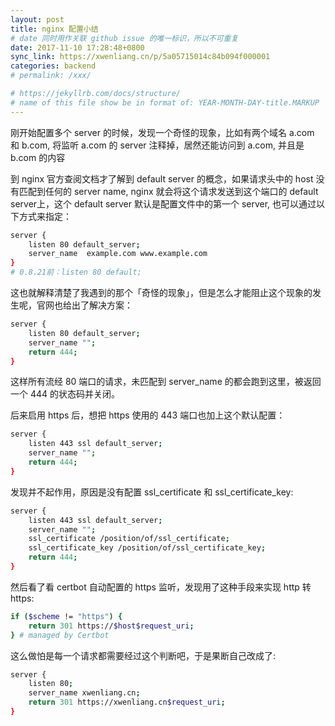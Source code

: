 ```yaml
---
layout: post
title: nginx 配置小结
# date 同时用作关联 github issue 的唯一标识，所以不可重复
date: 2017-11-10 17:28:48+0800
sync_link: https://xwenliang.cn/p/5a05715014c84b094f000001
categories: backend
# permalink: /xxx/

# https://jekyllrb.com/docs/structure/
# name of this file show be in format of: YEAR-MONTH-DAY-title.MARKUP
---
```



刚开始配置多个 server 的时候，发现一个奇怪的现象，比如有两个域名 a.com 和 b.com, 将监听 a.com 的 server 注释掉，居然还能访问到 a.com, 并且是 b.com 的内容  

到 nginx 官方查阅文档才了解到 default server 的概念，如果请求头中的 host 没有匹配到任何的 server name, nginx 就会将这个请求发送到这个端口的 default server上，这个 default server 默认是配置文件中的第一个 server, 也可以通过以下方式来指定：  

```bash
server {
    listen 80 default_server;
    server_name  example.com www.example.com
}
# 0.8.21前：listen 80 default;
```

这也就解释清楚了我遇到的那个「奇怪的现象」，但是怎么才能阻止这个现象的发生呢，官网也给出了解决方案：  

```bash
server {
    listen 80 default_server;
    server_name "";
    return 444;
}
```

这样所有流经 80 端口的请求，未匹配到 server_name 的都会跑到这里，被返回一个 444 的状态码并关闭。  

后来启用 https 后，想把 https 使用的 443 端口也加上这个默认配置：  

```bash
server {
    listen 443 ssl default_server;
    server_name "";
    return 444;
}
```

发现并不起作用，原因是没有配置 ssl_certificate 和 ssl_certificate_key:  

```bash
server {
    listen 443 ssl default_server;
    server_name "";
    ssl_certificate /position/of/ssl_certificate;
    ssl_certificate_key /position/of/ssl_certificate_key;
    return 444;
}
```

然后看了看 certbot 自动配置的 https 监听，发现用了这种手段来实现 http 转 https:  

```bash
if ($scheme != "https") {
    return 301 https://$host$request_uri;
} # managed by Certbot
```

这么做怕是每一个请求都需要经过这个判断吧，于是果断自己改成了:  

```bash
server {
    listen 80;
    server_name xwenliang.cn;
    return 301 https://xwenliang.cn$request_uri;
}
```

